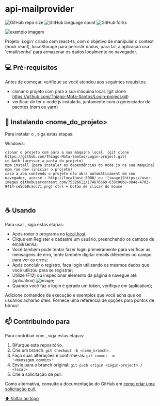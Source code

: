 # api-mailprovider



<!---Esses são exemplos. Veja https://shields.io para outras pessoas ou para personalizar este conjunto de escudos. Você pode querer incluir dependências, status do projeto e informações de licença aqui--->

![GitHub repo size](https://img.shields.io/github/repo-size/iuricode/README-template?style=for-the-badge)
![GitHub language count](https://img.shields.io/github/languages/count/iuricode/README-template?style=for-the-badge)
![GitHub forks](https://img.shields.io/github/forks/iuricode/README-template?style=for-the-badge)

<img src="exemplo-image.png" alt="exemplo imagem">


 Projeto 'Login' criado com react-ts, com o objetivo de manipular o context (hook react), localStorage para persistir dados, para tal, a aplicação usa 'email/senha' para armazenar os dados localmente no navegador.


## 💻 Pré-requisitos

Antes de começar, verifique se você atendeu aos seguintes requisitos:

* clonar o projeto com para a sua máquina local. (git clone https://github.com/Thiago-Mota-Santos/Login-project.git)
* verificar de ter o node.js instalado, juntamente com o gerenciador de pacotes (npm ou yarn)


## 🚀 Instalando <nome_do_projeto>

Para instalar o <Login-project>, siga estas etapas:



Windows:
```
clonar o projeto com para a sua máquina local. (git clone https://github.com/Thiago-Mota-Santos/Login-project.git)
cd Auth (acessar a pasta do projeto)
npm install (para instalar as dependências do node.js na sua máquina)
npm run dev (iniciar o projeto)
caso a aba contendo o projeto não abra automáticament em seu navegador, acesse : http://localhost:3000/ ou ![image](https://user-images.githubusercontent.com/75326612/174876669-638c00b8-884e-4702-9414-ce5db0cacc71.png) ctrl + botão de clicar do mouse

 
```

## ☕ Usando <Login-project>

Para usar <login-project>, siga estas etapas:
  
* Após rodar o programa no [local.host](http://localhost:3000/)
* Clique em Register e cadastre um usuário, preenchendo os campos de email/senha;
* Você também pode tentar fazer login primeiramente para verificar as mensagens de erro, tente também digitar emails diferentes no campo <register> para ver os erros;
* Após concluir o registro, faça login utilizando os mesmos dados que você utilizou para se registrar;
* Utilize (F12) ou inspecionar elemento da página e navegue até (aplication) ![image](https://user-images.githubusercontent.com/75326612/174878091-81ad34b5-f2f7-46ef-bc1f-8611d545e3dd.png);
* Quando você faz o login é gerado um token, verifique em (aplication);
 



Adicione comandos de execução e exemplos que você acha que os usuários acharão úteis. Fornece uma referência de opções para pontos de bônus!

## 📫 Contribuindo para <Login-project>
<!---Se o seu README for longo ou se você tiver algum processo ou etapas específicas que deseja que os contribuidores sigam, considere a criação de um arquivo CONTRIBUTING.md separado--->
Para contribuir com <Login-project>, siga estas etapas:

1. Bifurque este repositório.
2. Crie um branch: `git checkout -b <nome_branch>`.
3. Faça suas alterações e confirme-as: `git commit -m '<mensagem_commit>'`
4. Envie para o branch original: `git push origin <Login-project> / <local>`
5. Crie a solicitação de pull.

Como alternativa, consulte a documentação do GitHub em [como criar uma solicitação pull](https://help.github.com/en/github/collaborating-with-issues-and-pull-requests/creating-a-pull-request).


[⬆ Voltar ao topo](#Login-project)<br>
